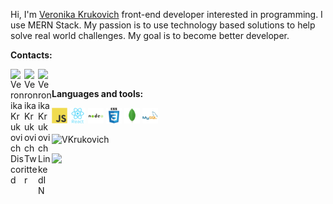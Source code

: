 Hi, I'm [Veronika Krukovich](http://vkrukovich.tk/) front-end developer interested in programming. I use MERN Stack. My passion is to use technology based solutions to help solve real world challenges. My goal is to become better developer.
<br />

**Contacts:**
<p align="left">
<a href="https://discordapp.com/users/VKrukovich#4415/" target="_blank">
  <img align="left" alt="Veronika Krukovich Discord" width="22px" src="https://raw.githubusercontent.com/peterthehan/peterthehan/master/assets/discord.svg" />
</a>
<a href="https://twitter.com/VKrukovich" target="_blank">
  <img align="left" alt="Veronika Krukovich Twitter" width="22px" src="https://raw.githubusercontent.com/peterthehan/peterthehan/master/assets/twitter.svg" />
</a>
<a href="https://www.linkedin.com/in/veronikakrukovich/" target="_blank">
  <img align="left" alt="Veronika Krukovich LinkedIN" width="22px" src="https://raw.githubusercontent.com/peterthehan/peterthehan/master/assets/linkedin.svg" />
</a>

<br />
  
**Languages and tools:**  
<p align="left">
<img src="https://raw.githubusercontent.com/devicons/devicon/master/icons/javascript/javascript-original.svg" alt="javascript" width="25" height="25" />
<img src="https://raw.githubusercontent.com/devicons/devicon/master/icons/react/react-original-wordmark.svg" alt="react" width="25" height="25" />
<img src="https://raw.githubusercontent.com/devicons/devicon/master/icons/nodejs/nodejs-original-wordmark.svg" alt="nodejs" width="25" height="25" />
<img src="https://raw.githubusercontent.com/devicons/devicon/master/icons/css3/css3-original-wordmark.svg" alt="css3" width="25" height="25" />
<img src="https://raw.githubusercontent.com/devicons/devicon/master/icons/mongodb/mongodb-original.svg" alt="mongodb" width="25" height="25" />
<img src="https://raw.githubusercontent.com/devicons/devicon/master/icons/mysql/mysql-original-wordmark.svg" alt="mysql" width="25" height="25" />



<p align="left"> <img src="https://github-readme-stats.vercel.app/api?username=VKrukovich&show_icons=true&count_private=true" alt="VKrukovich" />

![](https://visitor-badge.glitch.me/badge?page_id=VKrukovich.VKrukovich)






